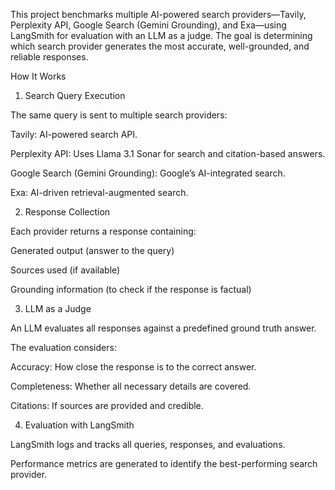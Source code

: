 
This project benchmarks multiple AI-powered search providers—Tavily, Perplexity API, Google Search (Gemini Grounding), and Exa—using LangSmith for evaluation with an LLM as a judge. The goal is determining which search provider generates the most accurate, well-grounded, and reliable responses.

How It Works

1. Search Query Execution

The same query is sent to multiple search providers:

Tavily: AI-powered search API.

Perplexity API: Uses Llama 3.1 Sonar for search and citation-based answers.

Google Search (Gemini Grounding): Google’s AI-integrated search.

Exa: AI-driven retrieval-augmented search.

2. Response Collection

Each provider returns a response containing:

Generated output (answer to the query)

Sources used (if available)

Grounding information (to check if the response is factual)

3. LLM as a Judge

An LLM evaluates all responses against a predefined ground truth answer.

The evaluation considers:

Accuracy: How close the response is to the correct answer.

Completeness: Whether all necessary details are covered.

Citations: If sources are provided and credible.

4. Evaluation with LangSmith

LangSmith logs and tracks all queries, responses, and evaluations.

Performance metrics are generated to identify the best-performing search provider.
